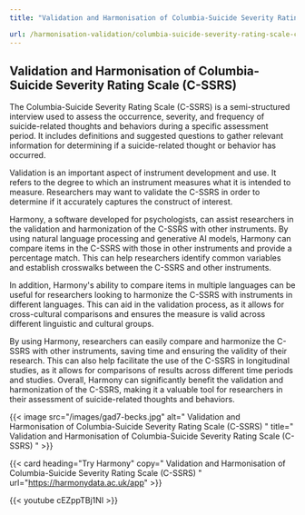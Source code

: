 ```yaml
---
title: "Validation and Harmonisation of Columbia-Suicide Severity Rating Scale (C-SSRS)"

url: /harmonisation-validation/columbia-suicide-severity-rating-scale-c-ssrs
---
```


## Validation and Harmonisation of Columbia-Suicide Severity Rating Scale (C-SSRS)

The Columbia-Suicide Severity Rating Scale (C-SSRS) is a semi-structured interview used to assess the occurrence, severity, and frequency of suicide-related thoughts and behaviors during a specific assessment period. It includes definitions and suggested questions to gather relevant information for determining if a suicide-related thought or behavior has occurred.

Validation is an important aspect of instrument development and use. It refers to the degree to which an instrument measures what it is intended to measure. Researchers may want to validate the C-SSRS in order to determine if it accurately captures the construct of interest.

Harmony, a software developed for psychologists, can assist researchers in the validation and harmonization of the C-SSRS with other instruments. By using natural language processing and generative AI models, Harmony can compare items in the C-SSRS with those in other instruments and provide a percentage match. This can help researchers identify common variables and establish crosswalks between the C-SSRS and other instruments.

In addition, Harmony's ability to compare items in multiple languages can be useful for researchers looking to harmonize the C-SSRS with instruments in different languages. This can aid in the validation process, as it allows for cross-cultural comparisons and ensures the measure is valid across different linguistic and cultural groups.

By using Harmony, researchers can easily compare and harmonize the C-SSRS with other instruments, saving time and ensuring the validity of their research. This can also help facilitate the use of the C-SSRS in longitudinal studies, as it allows for comparisons of results across different time periods and studies. Overall, Harmony can significantly benefit the validation and harmonization of the C-SSRS, making it a valuable tool for researchers in their assessment of suicide-related thoughts and behaviors. 


{{< image src="/images/gad7-becks.jpg" alt=" Validation and Harmonisation of Columbia-Suicide Severity Rating Scale (C-SSRS) " title=" Validation and Harmonisation of Columbia-Suicide Severity Rating Scale (C-SSRS) " >}}

{{< card heading="Try Harmony" copy=" Validation and Harmonisation of Columbia-Suicide Severity Rating Scale (C-SSRS) " url="https://harmonydata.ac.uk/app" >}}

{{< youtube cEZppTBj1NI >}}



